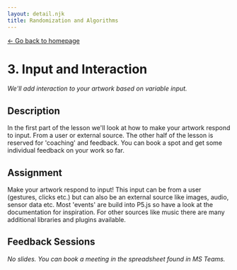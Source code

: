 ```yaml
---
layout: detail.njk
title: Randomization and Algorithms
---
```


<a href="{{ '/' | url }}" class="back">← Go back to homepage</a>

# 3. Input and Interaction

_We'll add interaction to your artwork based on variable input._

## Description

In the first part of the lesson we'll look at how to make your artwork respond to input. From a user or external source. The other half of the lesson is reserved for 'coaching' and feedback. You can book a spot and get some individual feedback on your work so far.

## Assignment

Make your artwork respond to input! This input can be from a user (gestures, clicks etc.) but can also be an external source like images, audio, sensor data etc. Most 'events' are build into P5.js so have a look at the documentation for inspiration. For other sources like music there are many additional libraries and plugins available.

## Feedback Sessions

*No slides. You can book a meeting in the spreadsheet found in MS Teams.*
